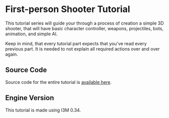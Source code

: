 # First-person Shooter Tutorial

This tutorial series will guide your through a process of creation a simple 3D shooter, that will have basic 
character controller, weapons, projectiles, bots, animation, and simple AI.

Keep in mind, that every tutorial part expects that you've read every previous part. It is needed to not explain
all required actions over and over again.

## Source Code

Source code for the entire tutorial is [available here](https://github.com/IThreeM/I3M-Developer-Docs.github.io/tree/main/src/code/tutorials/fps).

## Engine Version

This tutorial is made using I3M 0.34.